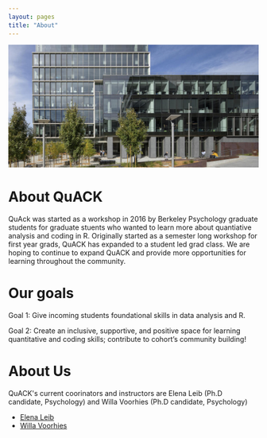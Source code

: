 ```yaml
---
layout: pages
title: "About"
---
```

![image](bww-4.jpeg)

# About QuACK
QuAck was started as a workshop in 2016 by Berkeley Psychology graduate students for graduate stuents who wanted to learn more about quantiative analysis and coding in R. Originally started as a semester long workshop for first year grads, QuACK has expanded to a student led grad class. We are hoping to continue to expand QuACK and provide more opportunities for learning throughout the community. 

# Our goals 
Goal 1: Give incoming students foundational skills in data analysis and R.

Goal 2: Create an inclusive, supportive, and positive space for learning quantitative and coding skills; contribute to cohort’s community building!

# About Us
QuACK's current coorinators and instructors are Elena Leib (Ph.D candidate, Psychology) and Willa Voorhies (Ph.D candidate, Psychology)


  * [Elena Leib](https://bungelab.berkeley.edu/graduate-students/)    
  * [Willa Voorhies](https://cnl.berkeley.edu/people/willa-voorhies/)
